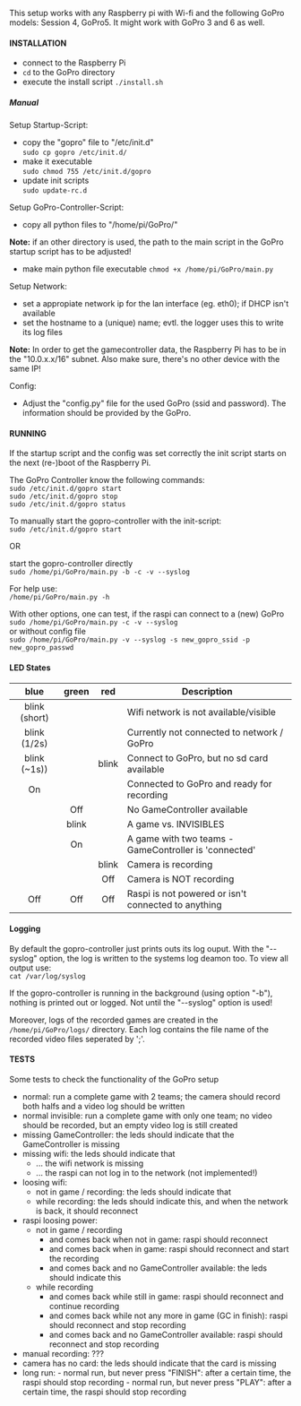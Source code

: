 This setup works with any Raspberry pi with Wi-fi and the following GoPro models: Session 4, GoPro5. It might work with GoPro 3 and 6 as well.

#### INSTALLATION

- connect to the Raspberry Pi
- `cd` to the GoPro directory
- execute the install script `./install.sh`

##### Manual

Setup Startup-Script:
- copy the "gopro" file to "/etc/init.d"  
  `sudo cp gopro /etc/init.d/`
- make it executable  
  `sudo chmod 755 /etc/init.d/gopro`  
- update init scripts  
  `sudo update-rc.d`

Setup GoPro-Controller-Script:
- copy all python files to "/home/pi/GoPro/"

**Note:** if an other directory is used, the path to the main script in the GoPro startup script has to be adjusted!

- make main python file executable
  `chmod +x /home/pi/GoPro/main.py`

Setup Network:
- set a appropiate network ip for the lan interface (eg. eth0); if DHCP isn't available
- set the hostname to a (unique) name; evtl. the logger uses this to write its log files

**Note:** In order to get the gamecontroller data, the Raspberry Pi has to be in the "10.0.x.x/16" subnet. Also make sure, there's no other device with the same IP!  

Config:
- Adjust the "config.py" file for the used GoPro (ssid and password). The information should be provided by the GoPro.

#### RUNNING

If the startup script and the config was set correctly the  init script starts on the next (re-)boot of the Raspberry Pi.

The GoPro Controller know the following commands:  
  `sudo /etc/init.d/gopro start`  
  `sudo /etc/init.d/gopro stop`  
  `sudo /etc/init.d/gopro status` 

To manually start the gopro-controller with the init-script:  
  `sudo /etc/init.d/gopro start`  

OR  

start the gopro-controller directly  
  `sudo /home/pi/GoPro/main.py -b -c -v --syslog`  

For help use:  
  `/home/pi/GoPro/main.py -h`  

With other options, one can test, if the raspi can connect to a (new) GoPro  
  `sudo /home/pi/GoPro/main.py -c -v --syslog`  
or without config file  
  `sudo /home/pi/GoPro/main.py -v --syslog -s new_gopro_ssid -p new_gopro_passwd`  

#### LED States
|  blue | green | red   | Description                                           |
|:-------------:|:-----:|:-----:|-------------------------------------------------------|
| blink (short) |       |       | Wifi network is not available/visible                 |
| blink (1/2s)  |       |       | Currently not connected to network / GoPro            |
| blink (~1s))  |       | blink | Connect to GoPro, but no sd card available            |
|      On       |       |       | Connected to GoPro and ready for recording            |
|               | Off   |       | No GameController available                           |
|               | blink |       | A game vs. INVISIBLES                                 |
|               | On    |       | A game with two teams - GameController is 'connected' |
|               |       | blink | Camera is recording                                   |
|               |       | Off   | Camera is NOT recording                               |
|     Off       | Off   | Off   | Raspi is not powered or isn't connected to anything   |

#### Logging

By default the gopro-controller just prints outs its log ouput. With the "--syslog" option, the log is written to the systems log deamon too. To view all output use:  
  `cat /var/log/syslog`  

If the gopro-controller is running in the background (using option "-b"), nothing is printed out or logged. Not until the "--syslog" option is used!  

Moreover, logs of the recorded games are created in the `/home/pi/GoPro/logs/` directory. Each log contains the file name of the recorded video files seperated by ';'.

#### TESTS
Some tests to check the functionality of the GoPro setup
- normal: run a complete game with 2 teams; the camera should record both halfs and a video log should be written
- normal invisible: run a complete game with only one team; no video should be recorded, but an empty video log is still created
- missing GameController: the leds should indicate that the GameController is missing
- missing wifi: the leds should indicate that
     - ... the wifi network is missing
     - ... the raspi can not log in to the network (not implemented!)
- loosing wifi:
    - not in game / recording: the leds should indicate that
    - while recording: the leds should indicate this, and when the network is back, it should reconnect
- raspi loosing power:
    - not in game / recording
        - and comes back when not in game: raspi should reconnect
        - and comes back when in game: raspi should reconnect and start the recording
        - and comes back and no GameController available: the leds should indicate this
    - while recording
        - and comes back while still in game: raspi should reconnect and continue recording
        - and comes back while not any more in game (GC in finish): raspi should reconnect and stop recording
        - and comes back and no GameController available: raspi should reconnect and stop recording
- manual recording: ???
- camera has no card: the leds should indicate that the card is missing
- long run:
        - normal run, but never press "FINISH": after a certain time, the raspi should stop recording
        - normal run, but never press "PLAY": after a certain time, the raspi should stop recording

